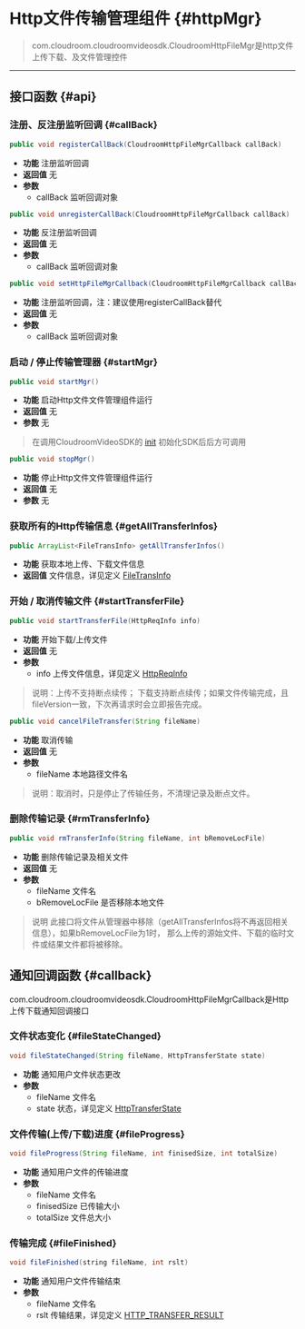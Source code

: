 # Http文件传输管理组件 {#httpMgr}

> com.cloudroom.cloudroomvideosdk.CloudroomHttpFileMgr是http文件上传下载、及文件管理控件

----------------

## 接口函数 {#api}

### 注册、反注册监听回调 {#callBack}

```Java
public void registerCallBack(CloudroomHttpFileMgrCallback callBack)
```

* **功能** 注册监听回调
* **返回值** 无
* **参数**
  * callBack 监听回调对象

```Java
public void unregisterCallBack(CloudroomHttpFileMgrCallback callBack)
```

* **功能** 反注册监听回调
* **返回值** 无
* **参数**
  * callBack 监听回调对象

```Java
public void setHttpFileMgrCallback(CloudroomHttpFileMgrCallback callBack)
```

* **功能** 注册监听回调，注：建议使用registerCallBack替代
* **返回值** 无
* **参数**
  * callBack 监听回调对象

### 启动 / 停止传输管理器 {#startMgr}

```Java
public void startMgr()
```

* **功能** 启动Http文件文件管理组件运行
* **返回值** 无
* **参数** 无

> 在调用CloudroomVideoSDK的 [init](cloudroomsdk.md#init) 初始化SDK后后方可调用

```Java
public void stopMgr()
```

* **功能** 停止Http文件文件管理组件运行
* **返回值** 无
* **参数** 无

### 获取所有的Http传输信息 {#getAllTransferInfos}

```Java
public ArrayList<FileTransInfo> getAllTransferInfos()
```

* **功能** 获取本地上传、下载文件信息
* **返回值** 文件信息，详见定义 [FileTransInfo](class.md#FileTransInfo)

### 开始 / 取消传输文件 {#startTransferFile}

```Java
public void startTransferFile(HttpReqInfo info)
```

* **功能** 开始下载/上传文件
* **返回值** 无
* **参数**
  * info 上传文件信息，详见定义 [HttpReqInfo](class.md#HttpReqInfo)

> 说明：上传不支持断点续传； 下载支持断点续传；如果文件传输完成，且fileVersion一致，下次再请求时会立即报告完成。

```Java
public void cancelFileTransfer(String fileName)
```

* **功能** 取消传输
* **返回值** 无
* **参数**
  * fileName 本地路径文件名

> 说明：取消时，只是停止了传输任务，不清理记录及断点文件。

### 删除传输记录 {#rmTransferInfo}

```Java
public void rmTransferInfo(String fileName, int bRemoveLocFile)
```

* **功能** 删除传输记录及相关文件
* **返回值** 无
* **参数**
  * fileName 文件名
  * bRemoveLocFile 是否移除本地文件

>说明	此接口将文件从管理器中移除（getAllTransferInfos将不再返回相关信息），如果bRemoveLocFile为1时， 那么上传的源始文件、下载的临时文件或结果文件都将被移除。

## 通知回调函数 {#callback}
com.cloudroom.cloudroomvideosdk.CloudroomHttpFileMgrCallback是Http上传下载通知回调接口

### 文件状态变化 {#fileStateChanged}

```Java
void fileStateChanged(String fileName, HttpTransferState state)
```

* **功能** 通知用户文件状态更改
* **参数**
  * fileName 文件名
  * state 状态，详见定义 [HttpTransferState](constant.md#HttpTransferState)

### 文件传输(上传/下载)进度 {#fileProgress}

```Java
void fileProgress(String fileName, int finisedSize, int totalSize)
```

* **功能** 通知用户文件的传输进度
* **参数**
  * fileName 文件名
  * finisedSize 已传输大小
  * totalSize 文件总大小

### 传输完成 {#fileFinished}

```Java
void fileFinished(string fileName, int rslt)
```

* **功能** 通知用户文件传输结束
* **参数**
  * fileName 文件名
  * rslt 传输结果，详见定义 [HTTP_TRANSFER_RESULT](constant.md#HTTP_TRANSFER_STATE)
